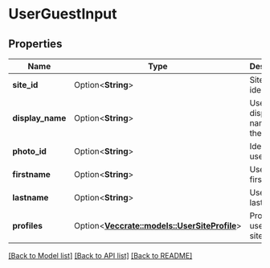 # UserGuestInput

## Properties

Name | Type | Description | Notes
------------ | ------------- | ------------- | -------------
**site_id** | Option<**String**> | Site identifier. | [optional]
**display_name** | Option<**String**> | User display name on the site. | [optional]
**photo_id** | Option<**String**> | Identifier of user photo. | [optional]
**firstname** | Option<**String**> | User firstname. | [optional]
**lastname** | Option<**String**> | User lastname. | [optional]
**profiles** | Option<[**Vec<crate::models::UserSiteProfile>**](UserSiteProfile.md)> | Profiles of user for this site. | [optional]

[[Back to Model list]](../README.md#documentation-for-models) [[Back to API list]](../README.md#documentation-for-api-endpoints) [[Back to README]](../README.md)


